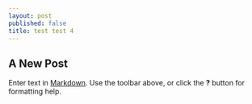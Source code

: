 ```yaml
---
layout: post
published: false
title: test test 4
---
```


## A New Post

Enter text in [Markdown](http://daringfireball.net/projects/markdown/). Use the toolbar above, or click the **?** button for formatting help.
